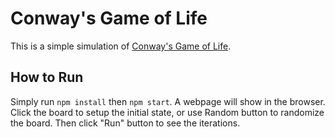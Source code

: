 Conway's Game of Life
===========================

This is a simple simulation of [Conway's Game of Life](https://en.wikipedia.org/wiki/Conway%27s_Game_of_Life).

## How to Run

Simply run `npm install` then `npm start`. A webpage will show in the browser.
Click the board to setup the initial state, or use Random button to randomize the board.
Then click "Run" button to see the iterations.

